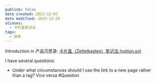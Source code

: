 ```yaml
---
publish: false
date created: 2023-12-07
date modified: 2023-12-28
aliases:
  - 卡片盒笔记法
tags:
  - 效率
---
```

Introduction in 产品沉思录:
[卡片盒（Zettelkasten）笔记法 (notion.so)](https://www.notion.so/Zettelkasten-25627d7ce99344c487f4e42d861f9e0a)


I have several questions:
+ Under what circumstances should I use the link to a new page rather than a tag? Vice versa #Question

